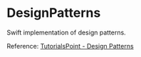 # DesignPatterns

Swift implementation of design patterns.

Reference: [TutorialsPoint - Design Patterns](https://www.tutorialspoint.com/design_pattern/composite_pattern.htm)
